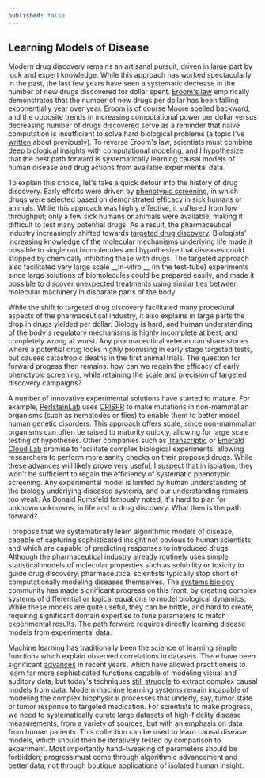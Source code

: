 ```yaml
---
published: false
---
```


## Learning Models of Disease

Modern drug discovery remains an artisanal pursuit, driven in large part by luck and expert knowledge. While this approach has worked spectacularly in the past, the last few years have seen a systematic decrease in the number of new drugs discovered for dollar spent. [Eroom's law](http://blogs.sciencemag.org/pipeline/archives/2012/03/08/erooms_law) empirically demonstrates that the number of new drugs per dollar has been falling exponentially year over year. Eroom is of course Moore spelled backward, and the opposite trends in increasing computational power per dollar versus decreasing number of drugs discovered serve as a reminder that naive computation is insufficient to solve hard biological problems (a topic I've [written](http://rbharath.github.io/the-ferocious-complexity-of-the-cell/) about previously). To reverse Eroom's law, scientists must combine deep biological insights with computational modeling, and I hypothesize that the best path forward is systematically learning causal models of human disease and drug actions from available experimental data. 

To explain this choice, let's take a quick detour into the history of drug discovery. Early efforts were driven by [phenotypic screening](https://en.wikipedia.org/wiki/Phenotypic_screening), in which drugs were selected based on demonstrated efficacy in sick humans or animals. While this approach was highly effective, it suffered from low throughput; only a few sick humans or animals were available, making it difficult to test many potential drugs. As a result, the pharmaceutical
industry increasingly shifted towards [targeted drug discovery](https://en.wikipedia.org/wiki/Drug_discovery). Biologists' increasing knowledge of the molecular mechanisms underlying life made it possible to single out biomolecules and hypothesize that diseases could stopped by chemically inhibiting these with drugs. The targeted approach also facilitated very large scale __in-vitro __ (in the test-tube) experiments since large solutions of biomolecules could be prepared easily, and made it possible to discover unexpected treatments using similarities between molecular machinery in disparate parts of the body.

While the shift to targeted drug discovery facilitated many procedural aspects of the pharmaceutical industry, it also explains in large parts the drop in drugs yielded per dollar. Biology is hard, and human understanding of the body's regulatory mechanisms is highly incomplete at best, and completely wrong at worst. Any pharmaceutical veteran can share stories where a potential drug looks highly promising in early stage targeted tests, but causes catastropic deaths in the first animal trials. The question for forward progess then remains: how can we regain the efficacy of early phenotypic screening, while retaining the scale and precision of targeted discovery campaigns?

A number of innovative experimental solutions have started to mature. For example, [PerlsteinLab](http://www.plab.co/) uses [CRISPR](https://en.wikipedia.org/wiki/CRISPR) to make mutations in non-mammalian organisms (such as nematodes or flies) to enable them to better model human genetic disorders. This approach offers scale, since non-mammalian organisms can often be raised to maturity quickly, allowing for large scale testing of hypotheses. Other companies such as [Transcriptic](https://www.transcriptic.com/) or [Emerald Cloud Lab](http://emeraldcloudlab.com/) promise to facilitate complex biological experiments, allowing researchers to perform more sanity checks on their proposed drugs. While these advances will likely prove very useful, I suspect that in isolation, they won't be sufficient to regain the efficiency of systematic phenotypic screening. Any experimental model is limited by human understanding of the biology underlying diseased systems, and our understanding remains too weak. As Donald Rumsfeld famously noted, it's hard to plan for unknown unknowns, in life and in drug discovery. What then is the path forward?

I propose that we systematically learn algorithmic models of disease, capable of capturing sophisticated insight not obvious to human scientists, and which are capable of predicting responses to introduced drugs. Although the pharmaceutical industry already [routinely uses](https://en.wikipedia.org/wiki/Quantitative_structure%E2%80%93activity_relationship)
simple statistical models of molecular properties such as solubility or toxicity to guide drug discovery, pharmaceutical scientists typically stop short of computationally modeling diseases themselves. The [systems biology](https://en.wikipedia.org/wiki/Systems_biology) community has made significant progress on this front, by creating complex systems of differential or logical equations to model biological dynamics. While these models are quite useful, they can be brittle, and hard to create, requiring significant domain expertise to tune parameters to match experimental results. The path forward requires directly learning disease models from experimental data.

Machine learning has traditionally been the science of learning simple functions which explain observed correlations in datasets. There have been significant [advances](https://en.wikipedia.org/wiki/Deep_learning) in recent years, which have allowed practitioners to learn far more sophisticated functions capable of modeling visual and auditory data, but today's techniques [still struggle](http://rbharath.github.io/machine-learning-for-scientific-datasets/) to extract complex causal models from data. Modern machine learning systems remain incapable of modeling the complex biophysical processes that underly, say, tumor state or tumor response to targeted medication. For scientists to make progress, we need to systematically curate large datasets of high-fidelity disease measurements, from a variety of sources, but with an emphasis on data from human patients. This collection can be used to learn causal disease models, which should then be iteratively tested by comparison to experiment. Most importantly hand-tweaking of parameters should be forbidden; progress must come through algorithmic advancement and better data, not through boutique applications of isolated human insight.
